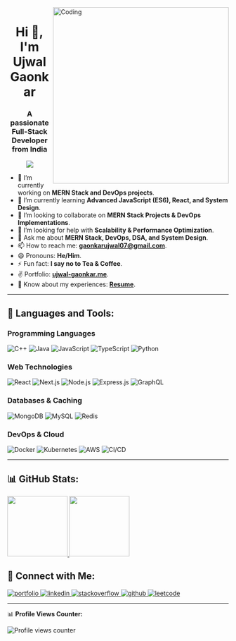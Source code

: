 <img align="right" width="400px" src="https://www.wingstechsolutions.com/wp-content/uploads/2022/03/full-stack-development.gif" alt="Coding">

<h1 align="center">Hi 👋, I'm Ujwal Gaonkar</h1>
<h3 align="center">A passionate Full-Stack Developer from India</h3>

<p align="center">
  <a href="https://github.com/DenverCoder1/readme-typing-svg">
    <img src="https://readme-typing-svg.herokuapp.com?&font=IBM+Plex+Sans&color=abcdef&size=20&lines=Welcome+to+my+GitHub+Profile!;I'm+an+MCA+Postgraduate+from+India;I'm+a+MERN+Stack+Developer;I'm+a+Web+Developer+and+Designer;I+have+strong+knowledge+in+DSA+and+System+Design" />
  </a>
</p>

- 🔭 I’m currently working on **MERN Stack and DevOps projects**.
- 🌱 I’m currently learning **Advanced JavaScript (ES6), React, and System Design**.
- 👯 I’m looking to collaborate on **MERN Stack Projects & DevOps Implementations**.
- 🤔 I’m looking for help with **Scalability & Performance Optimization**.
- 💬 Ask me about **MERN Stack, DevOps, DSA, and System Design**.
- 📫 How to reach me: **gaonkarujwal07@gmail.com**.
- 😄 Pronouns: **He/Him**.
- ⚡ Fun fact: **I say no to Tea & Coffee**.
- ✌ Portfolio: **[ujwal-gaonkar.me](https://www.ujwal-gaonkar.me/)**.
- 📄 Know about my experiences: **[Resume](https://drive.google.com/file/d/1I0bHftwVVOrQDW1k9wM5eE6u3pD6rzml/view)**.

---

## 🚀 Languages and Tools:

### **Programming Languages**
![C++](https://img.shields.io/badge/C++-00599C?style=for-the-badge&logo=c%2B%2B&logoColor=white)
![Java](https://img.shields.io/badge/Java-ED8B00?style=for-the-badge&logo=java&logoColor=white)
![JavaScript](https://img.shields.io/badge/JavaScript-F7DF1E?style=for-the-badge&logo=javascript&logoColor=black)
![TypeScript](https://img.shields.io/badge/TypeScript-3178C6?style=for-the-badge&logo=typescript&logoColor=white)
![Python](https://img.shields.io/badge/Python-3776AB?style=for-the-badge&logo=python&logoColor=white)

### **Web Technologies**
![React](https://img.shields.io/badge/React-61DAFB?style=for-the-badge&logo=react&logoColor=black)
![Next.js](https://img.shields.io/badge/Next.js-000000?style=for-the-badge&logo=nextdotjs&logoColor=white)
![Node.js](https://img.shields.io/badge/Node.js-339933?style=for-the-badge&logo=nodedotjs&logoColor=white)
![Express.js](https://img.shields.io/badge/Express.js-404D59?style=for-the-badge&logo=express&logoColor=white)
![GraphQL](https://img.shields.io/badge/GraphQL-E10098?style=for-the-badge&logo=graphql&logoColor=white)

### **Databases & Caching**
![MongoDB](https://img.shields.io/badge/MongoDB-4EA94B?style=for-the-badge&logo=mongodb&logoColor=white)
![MySQL](https://img.shields.io/badge/MySQL-4479A1?style=for-the-badge&logo=mysql&logoColor=white)
![Redis](https://img.shields.io/badge/Redis-DC382D?style=for-the-badge&logo=redis&logoColor=white)

### **DevOps & Cloud**
![Docker](https://img.shields.io/badge/Docker-2496ED?style=for-the-badge&logo=docker&logoColor=white)
![Kubernetes](https://img.shields.io/badge/Kubernetes-326CE5?style=for-the-badge&logo=kubernetes&logoColor=white)
![AWS](https://img.shields.io/badge/AWS-232F3E?style=for-the-badge&logo=amazonaws&logoColor=white)
![CI/CD](https://img.shields.io/badge/CI/CD-FF6C37?style=for-the-badge&logo=gitlab&logoColor=white)

---

## 📊 GitHub Stats:

<a href="https://github.com/Ujwal-Gaonkar">
  <img height="137px" src="https://github-readme-stats.vercel.app/api?username=Ujwal-Gaonkar&show_icons=true&theme=tokyonight" />
</a>
<a href="https://github.com/Ujwal-Gaonkar">
  <img height="137px" src="https://github-readme-stats.vercel.app/api/top-langs/?username=Ujwal-Gaonkar&layout=compact&theme=tokyonight" />
</a>


## 🔗 Connect with Me:

<a href="https://ujwalgaonkar.engineer/" target="_blank">
    <img alt="portfolio" src="https://img.shields.io/badge/portfolio-%23.svg?&style=for-the-badge&logo=&logoColor=white">
</a>
<a href="https://www.linkedin.com/in/ujwal-gaonkar-6746aa1a7/" target="_blank">
    <img alt="linkedin" src="https://img.shields.io/badge/linkedin-%230077B5.svg?&style=for-the-badge&logo=linkedin&logoColor=white">
</a>
<a href="https://stackoverflow.com/users/19602290/ujwal-gaonkar" target="_blank">
    <img alt="stackoverflow" src="https://img.shields.io/badge/stackoverflow-%23F58025.svg?&style=for-the-badge&logo=stackoverflow&logoColor=white">
</a>
<a href="https://github.com/Ujwal-Gaonkar" target="_blank">
    <img alt="github" src="https://img.shields.io/badge/github-%2312100E.svg?&style=for-the-badge&logo=github&logoColor=white">
</a>
<a href="https://leetcode.com/u/ujwalgaonkar03/" target="_blank">
    <img alt="leetcode" src="https://img.shields.io/badge/LeetCode-FFA116?style=for-the-badge&logo=leetcode&logoColor=black">
</a>

---

📊 **Profile Views Counter:**
<p align="left">
    <img src="https://komarev.com/ghpvc/?username=ujwal-gaonkar" alt="Profile views counter">
</p>
